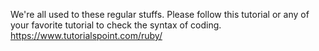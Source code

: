 We're all used to these regular stuffs. Please follow this tutorial or any of your favorite tutorial to check the syntax of coding. <br>
https://www.tutorialspoint.com/ruby/
